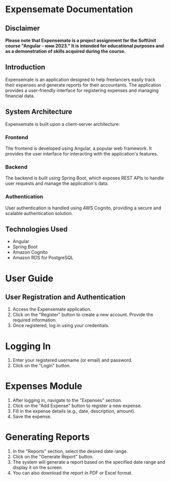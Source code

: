 # Expensemate Documentation

## Disclaimer

**Please note that Expensemate is a project assignment for the SoftUnit course "Angular - юни 2023." It is intended for educational purposes and as a demonstration of skills acquired during the course.**


## Introduction
Expensemate is an application designed to help freelancers easily track their expenses and generate reports for their accountants. The application provides a user-friendly interface for registering expenses and managing financial data.

## System Architecture
Expensemate is built upon a client-server architecture:

### Frontend
The frontend is developed using Angular, a popular web framework. It provides the user interface for interacting with the application's features.
### Backend
The backend is built using Spring Boot, which exposes REST APIs to handle user requests and manage the application's data.
### Authentication
User authentication is handled using AWS Cognito, providing a secure and scalable authentication solution.

## Technologies Used
- Angular
- Spring Boot
- Amazon Cognito
- Amazon RDS for PostgreSQL


# User Guide

## User Registration and Authentication
1. Access the Expensemate application.
2. Click on the "Register" button to create a new account. Provide the required information.
3. Once registered, log in using your credentials.

# Logging In
1. Enter your registered username (or email) and password.
2. Click on the "Login" button.

# Expenses Module
1. After logging in, navigate to the "Expenses" section.
2. Click on the "Add Expense" button to register a new expense.
3. Fill in the expense details (e.g., date, description, amount).
4. Save the expense.

# Generating Reports
1. In the "Reports" section, select the desired date range.
2. Click on the "Generate Report" button.
3. The system will generate a report based on the specified date range and display it on the screen.
4. You can also download the report in PDF or Excel format.

